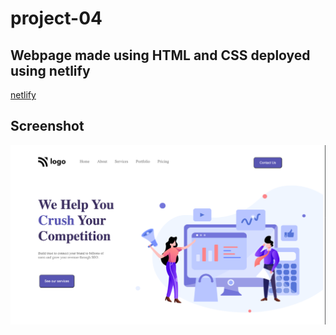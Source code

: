 # project-04
## Webpage made using HTML and CSS deployed using netlify

[netlify]("https://project04-puneet.netlify.app/")
## Screenshot
![](./images/Screen%20Shot%202022-08-23%20at%2010.09.42%20PM.png)


